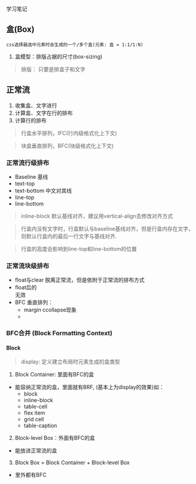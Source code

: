 学习笔记

## 盒(Box)
    css选择器选中元素时会生成的一个/多个盒(元素: 盒 = 1:1/1:N)
1. 盒模型：排版占据的尺寸(box-sizing)

> 排版： 只要是排盒子和文字
## 正常流
1. 收集盒、文字进行
2. 计算盒、文字在行的排布 
3. 计算行的排布
> 行盒水平排列，IFC(行内级格式化上下文)

> 块盒垂直排列，BFC(块级格式化上下文)

### 正常流行级排布
- Baseline 基线
- text-top
- text-bottom 中文对其线
- line-top
- line-bottom

>  inline-block 默认基线对齐，建议用vertical-align去修改对齐方式

> 行盒内没有文字时，行盒默认与baseline基线对齐，但是行盒内存在文字，则默认行盒内的最后一行文字与基线对齐. 

> 行盒的高度会影响到line-top和line-bottom的位置

### 正常流块级排布
- float与clear 脱离正常流，但是依附于正常流的排布方式
- float后的<br /> 无效
- BFC 垂直排列： 
    - margin ccollapse现象
    - 
### BFC合并 (Block Formatting Context)

#### Block 
  > display: 定义建立布局时元素生成的盒类型

1. Block Container: 里面有BFC的盒 
  - 能容纳正常流的盒，里面就有BRF, (基本上为display的效果)如： 
    - block
    - inline-block
    - table-cell
    - flex item
    - grid cell
    - table-caption
2. Block-level Box：外面有BFC的盒
  - 能放进正常流的盒
3. Block Box = Block Container + Block-level Box
  - 里外都有BFC
